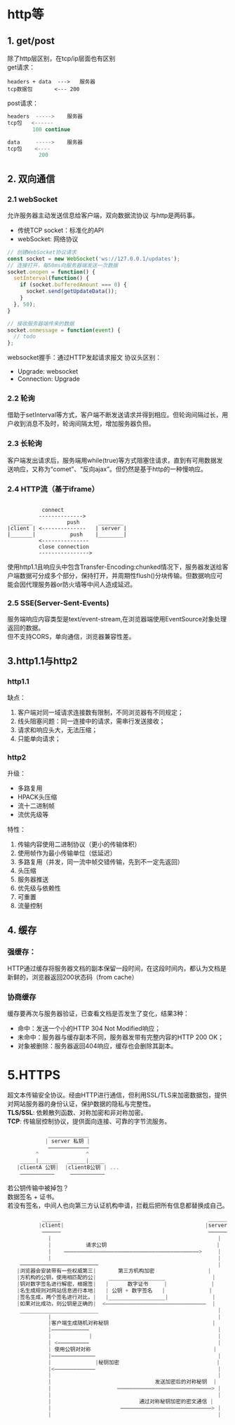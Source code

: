 # http等
## 1. get/post
除了http层区别，在tcp/ip层面也有区别  
get请求：
```
headers + data  --->   服务器     
tcp数据包       <--- 200
```

post请求：  
```js
headers  ----->    服务器
tcp包   <------
        100 continue

data     ----->    服务器
tcp包    <----
          200
```

## 2. 双向通信
### 2.1 webSocket
允许服务器主动发送信息给客户端，双向数据流协议
与http是两码事。
* 传统TCP socket：标准化的API
* webSocket: 网络协议  
```js
// 创建WebSocket协议请求
const socket = new WebSocket('ws://127.0.0.1/updates');
// 连接打开，每50ms向服务器端发送一次数据
socket.onopen = function() {
  setInterval(function() {
    if (socket.bufferedAmount === 0) {
      socket.send(getUpdateData());
    }
  }, 50);
}

// 接收服务器端传来的数据
socket.onmessage = function(event) {
  // todo
};
```
websocket握手：通过HTTP发起请求报文
协议头区别：
* Upgrade: websocket
* Connection: Upgrade


### 2.2 轮询
借助于setInterval等方式，客户端不断发送请求并得到相应。但轮询间隔过长，用户收到消息不及时，轮询间隔太短，增加服务器负担。



### 2.3 长轮询
客户端发出请求后，服务端用while(true)等方式阻塞住请求，直到有可用数据发送响应，又称为“comet”、“反向ajax”。但仍然是基于http的一种慢响应。
### 2.4 HTTP流（基于iframe）
```

           connect
          --------------> 
 _______           push      ________
|client | <--------------   | server |
|_______|           push    |________|
          <---------------
          close connection
          ---------------->
```
使用http1.1且响应头中包含Transfer-Encoding:chunked情况下，服务器发送给客户端数据可分成多个部分，保持打开，并周期性flush()分块传输。但数据响应可能会因代理服务器or防火墙等中间人造成延迟。
### 2.5 SSE(Server-Sent-Events)
服务端响应内容类型是text/event-stream,在浏览器端使用EventSource对象处理返回的数据。  
但不支持CORS，单向通信，浏览器兼容性差。

## 3.http1.1与http2
### http1.1
缺点：  
1. 客户端对同一域请求连接数有限制，不同浏览器有不同规定；
2. 线头阻塞问题：同一连接中的请求，需串行发送接收；
3. 请求和响应头大，无法压缩；
4. 只能单向请求；

### http2
升级：  
* 多路复用
* HPACK头压缩
* 流十二进制帧
* 流优先级等

特性：  
1. 传输内容使用二进制协议（更小的传输体积）
2. 使用帧作为最小传输单位（低延迟）
3. 多路复用（并发，同一流中帧交错传输，先到不一定先返回）
4. 头压缩
5. 服务器推送
6. 优先级与依赖性
7. 可重置
8. 流量控制

## 4. 缓存
### 强缓存：
HTTP通过缓存将服务器文档的副本保留一段时间，在这段时间内，都认为文档是新鲜的，浏览器返回200状态码（from cache）
### 协商缓存
缓存要再次与服务器验证，已查看文档是否发生了变化，结果3种：
* 命中：发送一个小的HTTP 304 Not Modified响应；
* 未命中：服务器与缓存副本不同，服务器发带有完整内容的HTTP 200 OK；
* 对象被删除：服务器返回404响应，缓存也会删除其副本。



# 5.HTTPS
超文本传输安全协议。经由HTTP进行通信，但利用SSL/TLS来加密数据包，提供对网站服务器的身份认证，保护数据的隐私与完整性。  
**TLS/SSL**: 依赖散列函数、对称加密和非对称加密。  
**TCP**: 传输层控制协议，提供面向连接、可靠的字节流服务。
```js
             _____________          
            | server 私钥 | 
             —————————————  
         ^               ^
    _____|______   ______|_____
   |clientA 公钥|  |clientB公钥 | ...
    ———————————     ———————————

```
若公钥传输中被掉包？  
数据签名 + 证书。  
若没有签名，中间人也向第三方认证机构申请，拦截后把所有信息都替换成自己。

```js
           ______                                               ______
          |client|                                             |server|
           ——————                                               ——————
             |                                                     |
             |           请求公钥                                   |
             |    ———————————————————————————————————————————>     |
             |                                                     |
    —————————————————————————                                      |
   |浏览器会安装带有一些权威第三|       第三方机构加密                 |
   |方机构的公钥，使用相匹配的公|    __________________               |
   |钥对数字签名进行解密，根据签|   |      数字证书     |              |
   |名生成规则对网站信息进行本地|   | 公钥 + 数字签名   |              |
   |签名生成，两个签名进行对比，|   |__________________|              |
   |如果对比成功，则公钥是正确的|  <————————————————————————————————  |
    _________________________                                      |
             |                                                     |
             |客户端生成随机对称秘钥                                 |
             |————————————                                         |
             |            |                                        |
             | <——————————                                         |
             | 使用公钥对对称                                       |
             |——————————————                                       |
             |              |秘钥加密                               |
             |<—————————————                                       |
             |                                                     |
             |                                 发送加密后的对称秘钥  |
             |                     ——————————————————————————————> |
             |                                                     |
             |                            通过对称秘钥加密的密文通信 |
             |                      —————————————————————————————> |
             |                                                     |


```
